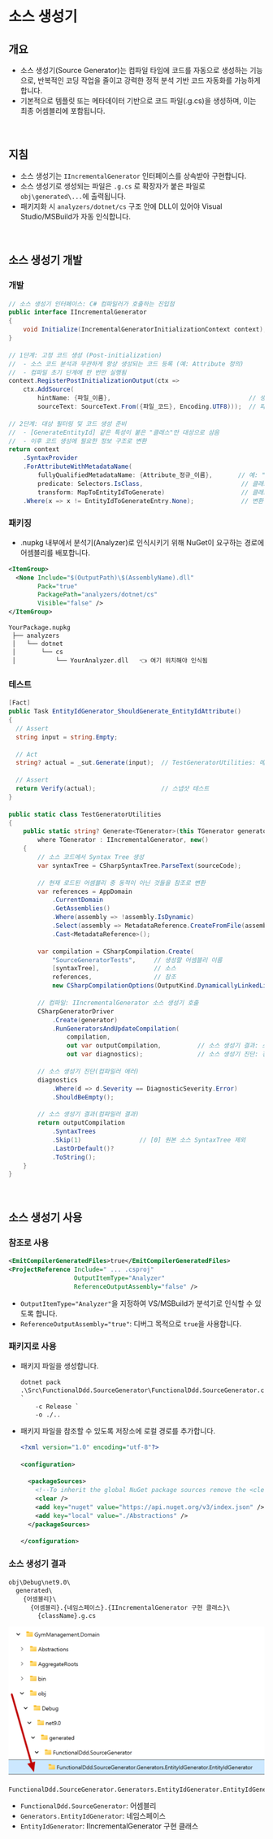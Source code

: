# 소스 생성기

## 개요
- 소스 생성기(Source Generator)는 컴파일 타임에 코드를 자동으로 생성하는 기능으로, 반복적인 코딩 작업을 줄이고 강력한 정적 분석 기반 코드 자동화를 가능하게 합니다.
- 기본적으로 템플릿 또는 메타데이터 기반으로 코드 파일(.g.cs)을 생성하며, 이는 최종 어셈블리에 포함됩니다.

<br/>

## 지침
- 소스 생성기는 `IIncrementalGenerator` 인터페이스를 상속받아 구현합니다.
- 소스 생성기로 생성되는 파일은 `.g.cs` 로 확장자가 붙은 파일로 `obj\generated\...`에 출력됩니다.
- 패키지화 시 `analyzers/dotnet/cs` 구조 안에 DLL이 있어야 Visual Studio/MSBuild가 자동 인식합니다.

<br/>

## 소스 생성기 개발

### 개발
```cs
// 소스 생성기 인터페이스: C# 컴파일러가 호출하는 진입점
public interface IIncrementalGenerator
{
    void Initialize(IncrementalGeneratorInitializationContext context);
}

// 1단계: 고정 코드 생성 (Post-initialization)
//  - 소스 코드 분석과 무관하게 항상 생성되는 코드 등록 (예: Attribute 정의)
//  - 컴파일 초기 단계에 한 번만 실행됨
context.RegisterPostInitializationOutput(ctx =>
    ctx.AddSource(
        hintName: {파일_이름},                                      // 생성될 파일 이름 (예: "GenerateEntityIdAttribute.g.cs")
        sourceText: SourceText.From({파일_코드}, Encoding.UTF8)));  // 파일에 포함될 코드 내용 (예: [GenerateEntityId] 특성 정의)

// 2단계: 대상 필터링 및 코드 생성 준비
//  - [GenerateEntityId] 같은 특성이 붙은 "클래스"만 대상으로 삼음
//  - 이후 코드 생성에 필요한 정보 구조로 변환
return context
    .SyntaxProvider
    .ForAttributeWithMetadataName(
        fullyQualifiedMetadataName: {Attribute_정규_이름},       // 예: "MyProject.GenerateEntityIdAttribute"
        predicate: Selectors.IsClass,                           // 클래스 선언인지 확인 (예: class Foo { })
        transform: MapToEntityIdToGenerate)                     // 클래스 → 소스 생성 입력 모델로 변환
    .Where(x => x != EntityIdToGenerateEntry.None);             // 변환 실패 or 무시할 항목은 필터링
```

### 패키징
- .nupkg 내부에서 분석기(Analyzer)로 인식시키기 위해 NuGet이 요구하는 경로에 어셈블리를 배포합니다.

```xml
<ItemGroup>
  <None Include="$(OutputPath)\$(AssemblyName).dll"
        Pack="true"
        PackagePath="analyzers/dotnet/cs"
        Visible="false" />
</ItemGroup>
```
```
YourPackage.nupkg
 ├── analyzers
 │   └── dotnet
 │       └── cs
 │           └── YourAnalyzer.dll   👈 여기 위치해야 인식됨
```

### 테스트
```cs
[Fact]
public Task EntityIdGenerator_ShouldGenerate_EntityIdAttribute()
{
  // Assert
  string input = string.Empty;

  // Act
  string? actual = _sut.Generate(input);  // TestGeneratorUtilities: 메모리에서 소스 코드 컴파일

  // Assert
  return Verify(actual);                  // 스냅샷 테스트
}

public static class TestGeneratorUtilities
{
    public static string? Generate<TGenerator>(this TGenerator generator, string sourceCode)
        where TGenerator : IIncrementalGenerator, new()
    {
        // 소스 코드에서 Syntax Tree 생성
        var syntaxTree = CSharpSyntaxTree.ParseText(sourceCode);

        // 현재 로드된 어셈블리 중 동적이 아닌 것들을 참조로 변환
        var references = AppDomain
            .CurrentDomain
            .GetAssemblies()
            .Where(assembly => !assembly.IsDynamic)
            .Select(assembly => MetadataReference.CreateFromFile(assembly.Location))
            .Cast<MetadataReference>();

        var compilation = CSharpCompilation.Create(
            "SourceGeneratorTests",     // 생성할 어셈블리 이름
            [syntaxTree],               // 소스
            references,                 // 참조
            new CSharpCompilationOptions(OutputKind.DynamicallyLinkedLibrary));

        // 컴파일: IIncrementalGenerator 소스 생성기 호출
        CSharpGeneratorDriver
            .Create(generator)
            .RunGeneratorsAndUpdateCompilation(
                compilation,
                out var outputCompilation,          // 소스 생성기 결과: 소스
                out var diagnostics);               // 소스 생성기 진단: 경고, 에러

        // 소스 생성기 진단(컴파일러 에러)
        diagnostics
            .Where(d => d.Severity == DiagnosticSeverity.Error)
            .ShouldBeEmpty();

        // 소스 생성기 결과(컴파일러 결과)
        return outputCompilation
            .SyntaxTrees
            .Skip(1)                // [0] 원본 소스 SyntaxTree 제외
            .LastOrDefault()?
            .ToString();
    }
}
```

<br/>

## 소스 생성기 사용
### 참조로 사용
```xml
<EmitCompilerGeneratedFiles>true</EmitCompilerGeneratedFiles>
<ProjectReference Include=" ... .csproj"
                  OutputItemType="Analyzer"
                  ReferenceOutputAssembly="false" />
```
- `OutputItemType="Analyzer"`을 지정하여 VS/MSBuild가 분석기로 인식할 수 있도록 합니다.
- `ReferenceOutputAssembly="true"`: 디버그 목적으로 `true`을 사용합니다.

### 패키지로 사용
- 패키지 파일을 생성합니다.
  ```shell
  dotnet pack .\Src\FunctionalDdd.SourceGenerator\FunctionalDdd.SourceGenerator.csproj `
      -c Release `
      -o ./..
  ```
- 패키지 파일을 참조할 수 있도록 저장소에 로컬 경로를 추가합니다.
  ```xml
  <?xml version="1.0" encoding="utf-8"?>

  <configuration>

    <packageSources>
      <!--To inherit the global NuGet package sources remove the <clear/> line below -->
      <clear />
      <add key="nuget" value="https://api.nuget.org/v3/index.json" />
      <add key="local" value="./Abstractions" />
    </packageSources>

  </configuration>
  ```

### 소스 생성기 결과
```
obj\Debug\net9.0\
  generated\
    {어셈블리}\
      {어셈블리}.{네임스페이스}.{IIncrementalGenerator 구현 클래스}\
        {className}.g.cs
```
![](./project-source-generator.png)

```
FunctionalDdd.SourceGenerator.Generators.EntityIdGenerator.EntityIdGenerator
```
- `FunctionalDdd.SourceGenerator`: 어셈블리
- `Generators.EntityIdGenerator`: 네임스페이스
- `EntityIdGenerator`: IIncrementalGenerator 구현 클래스